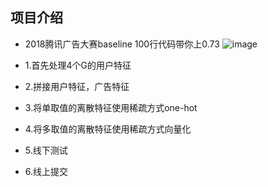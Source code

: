 ## 项目介绍

- 2018腾讯广告大赛baseline 100行代码带你上0.73
![image](https://github.com/YouChouNoBB/2018-tencent-ad-competition-baseline/leadboard.jpg)

- 1.首先处理4个G的用户特征
- 2.拼接用户特征，广告特征
- 3.将单取值的离散特征使用稀疏方式one-hot
- 4.将多取值的离散特征使用稀疏方式向量化
- 5.线下测试
- 6.线上提交
